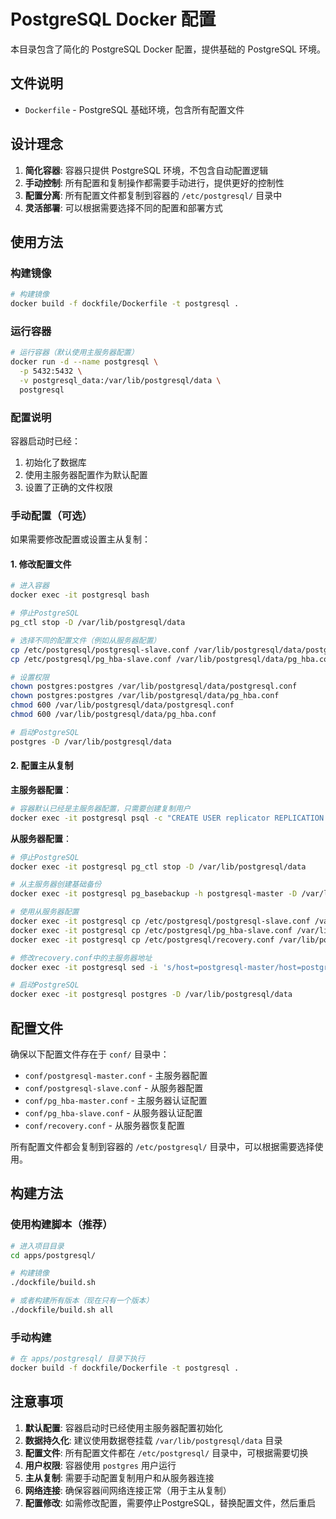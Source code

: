 # PostgreSQL Docker 配置

本目录包含了简化的 PostgreSQL Docker 配置，提供基础的 PostgreSQL 环境。

## 文件说明

- `Dockerfile` - PostgreSQL 基础环境，包含所有配置文件

## 设计理念

1. **简化容器**: 容器只提供 PostgreSQL 环境，不包含自动配置逻辑
2. **手动控制**: 所有配置和复制操作都需要手动进行，提供更好的控制性
3. **配置分离**: 所有配置文件都复制到容器的 `/etc/postgresql/` 目录中
4. **灵活部署**: 可以根据需要选择不同的配置和部署方式

## 使用方法

### 构建镜像

```bash
# 构建镜像
docker build -f dockfile/Dockerfile -t postgresql .
```

### 运行容器

```bash
# 运行容器（默认使用主服务器配置）
docker run -d --name postgresql \
  -p 5432:5432 \
  -v postgresql_data:/var/lib/postgresql/data \
  postgresql
```

### 配置说明

容器启动时已经：
1. 初始化了数据库
2. 使用主服务器配置作为默认配置
3. 设置了正确的文件权限

### 手动配置（可选）

如果需要修改配置或设置主从复制：

#### 1. 修改配置文件

```bash
# 进入容器
docker exec -it postgresql bash

# 停止PostgreSQL
pg_ctl stop -D /var/lib/postgresql/data

# 选择不同的配置文件（例如从服务器配置）
cp /etc/postgresql/postgresql-slave.conf /var/lib/postgresql/data/postgresql.conf
cp /etc/postgresql/pg_hba-slave.conf /var/lib/postgresql/data/pg_hba.conf

# 设置权限
chown postgres:postgres /var/lib/postgresql/data/postgresql.conf
chown postgres:postgres /var/lib/postgresql/data/pg_hba.conf
chmod 600 /var/lib/postgresql/data/postgresql.conf
chmod 600 /var/lib/postgresql/data/pg_hba.conf

# 启动PostgreSQL
postgres -D /var/lib/postgresql/data
```

#### 2. 配置主从复制

**主服务器配置**：
```bash
# 容器默认已经是主服务器配置，只需要创建复制用户
docker exec -it postgresql psql -c "CREATE USER replicator REPLICATION LOGIN PASSWORD 'replicator_password';"
```

**从服务器配置**：
```bash
# 停止PostgreSQL
docker exec -it postgresql pg_ctl stop -D /var/lib/postgresql/data

# 从主服务器创建基础备份
docker exec -it postgresql pg_basebackup -h postgresql-master -D /var/lib/postgresql/data -U replicator -v -P -W

# 使用从服务器配置
docker exec -it postgresql cp /etc/postgresql/postgresql-slave.conf /var/lib/postgresql/data/postgresql.conf
docker exec -it postgresql cp /etc/postgresql/pg_hba-slave.conf /var/lib/postgresql/data/pg_hba.conf
docker exec -it postgresql cp /etc/postgresql/recovery.conf /var/lib/postgresql/data/recovery.conf

# 修改recovery.conf中的主服务器地址
docker exec -it postgresql sed -i 's/host=postgresql-master/host=postgresql-master/g' /var/lib/postgresql/data/recovery.conf

# 启动PostgreSQL
docker exec -it postgresql postgres -D /var/lib/postgresql/data
```

## 配置文件

确保以下配置文件存在于 `conf/` 目录中：

- `conf/postgresql-master.conf` - 主服务器配置
- `conf/postgresql-slave.conf` - 从服务器配置
- `conf/pg_hba-master.conf` - 主服务器认证配置
- `conf/pg_hba-slave.conf` - 从服务器认证配置
- `conf/recovery.conf` - 从服务器恢复配置

所有配置文件都会复制到容器的 `/etc/postgresql/` 目录中，可以根据需要选择使用。

## 构建方法

### 使用构建脚本（推荐）

```bash
# 进入项目目录
cd apps/postgresql/

# 构建镜像
./dockfile/build.sh

# 或者构建所有版本（现在只有一个版本）
./dockfile/build.sh all
```

### 手动构建

```bash
# 在 apps/postgresql/ 目录下执行
docker build -f dockfile/Dockerfile -t postgresql .
```

## 注意事项

1. **默认配置**: 容器启动时已经使用主服务器配置初始化
2. **数据持久化**: 建议使用数据卷挂载 `/var/lib/postgresql/data` 目录
3. **配置文件**: 所有配置文件都在 `/etc/postgresql/` 目录中，可根据需要切换
4. **用户权限**: 容器使用 `postgres` 用户运行
5. **主从复制**: 需要手动配置复制用户和从服务器连接
6. **网络连接**: 确保容器间网络连接正常（用于主从复制）
7. **配置修改**: 如需修改配置，需要停止PostgreSQL，替换配置文件，然后重启
